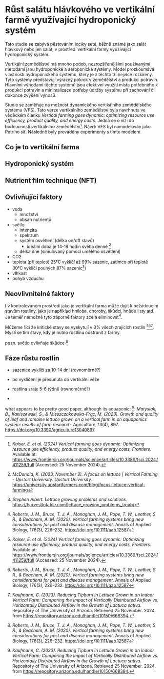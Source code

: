 # Růst salátu hlávkového ve vertikální farmě využívající hydroponický systém

Tato studie se zabývá pěstováním lociky seté, běžně známé jako salát hlávkový nebo jen salát, v prostředí vertikální farmy využívající hydroponický systém.

Vertikální zemědělství má mnoho podob, nezrozšířenějšími používanými metodami jsou hydroponické a aeroponické systémy. Model prozkoumává vlastnosti
hydroponického systému, který je z těchto tří nejvíce rozšířený. Tyto systémy představují výrazný pokrok v zemědělství a produkci potravin. Hlavními výhodami 
těchto systémů jsou efektivní využití místa potřebného k produkci potravin a minimalizace potřeby údržby systému při zachování či dokonce zvýšení výnosů.

Studie se zaměřuje na možnost dynamického vertikálního zemědělského systému (VFS). Tato verze vertikálního zemědělství byla navrhnuta ve věděckém článku
*Vertical farming goes dynamic: optimizing resource use efficiency, product quality, and energy costs*. Jedná se o vizi do budoucnosti vertikálního zemědělství[^1].
Návrh VFS byl namodelován jako Petriho síť. Následně byly prováděny experimenty s tímto modelem.

## Co je to vertikální farma

## Hydroponický systém

## Nutrient film technique (NFT)

## Ovlivňující faktory
- voda
    - množství
    - obsah nutrientů
- světlo
    - intenzita
    - spektrum
    - systém osvětlení (délka on/off stavů)
        - ideální doba je 14-18 hodin světla denně [^3]
    - délka dne (simulovaný pomocí umělého osvětlení)
- CO2
- teplota (při teplotě 25°C vyklíčí až 99% sazenic, zatímco při teplotě 30°C vyklíčí pouhých 87% sazenic[^2])
- vlhkost
- pohyb vzduchu

## Neovlivnitelné faktory

I v kontrolovaném prostředí jako je vertikální farma může dojít k nežádoucím stavům rostliny, jako je například hniloba, choroby, škůdci, hnědé listy atd. Je téměř
nemožné tyto záporné faktory zcela eliminovat[^4].

Můžeme říci že kritické stavy se vyskytují v 3% všech zrajících rostlin [^1][^4][^5]. Myslí se tím stavy, kdy je nutno rostlinu odstranit z farmy.

pozn. světlo ovlivňuje škůdce [^4]

## Fáze růstu rostlin

- sazenice vyklíčí za 10-14 dní (rovnoměrně?)
- po vyklíčení je přesunuta do vertikální věže
- rostlina zraje 5-6 týdnů (rovnoměrně?)

- 

<!-- Resources -->
[^1]: *Kaiser, E. et al. (2024) Vertical farming goes dynamic: Optimizing resource use efficiency, product quality, and energy costs, Frontiers.* Available at: https://www.frontiersin.org/journals/science/articles/10.3389/fsci.2024.1411259/full (Accessed: 25 November 2024).
[^2]: *Stephen Albert. Lettuce growing problems and solutions.* https://harvesttotable.com/lettuce_growing_problems_troub/
[^3]: *McDonald, K. (2023, November 3). A focus on lettuce | Vertical Farming - Upstart University. Upstart University.* https://university.upstartfarmers.com/blog/focus-lettuce-vertical-farming
[^4]: *Roberts, J. M., Bruce, T. J. A., Monaghan, J. M., Pope, T. W., Leather, S. R., & Beacham, A. M. (2020). Vertical farming systems bring new considerations for pest and disease management.* Annals of Applied Biology, 176(3), 226–232. https://doi.org/10.1111/aab.12587
[^5]: *Kaufmann, C. (2023). Reducing Tipburn in Lettuce Grown in an Indoor Vertical Farm: Comparing the Impact of Vertically Distributed Airflow vs. Horizontally Distributed Airflow in the Growth of Lactuca sativa.* Repository of The University of Arizona. Retrieved 25 November. 2024, from https://repository.arizona.edu/handle/10150/668394.

what appears to be pretty good paper, although its aquaponic: [^5]: *Matysiak, B., Kaniszewski, S., & Mieszczakowska-Frąc, M. (2023). Growth and quality of leaf and romaine lettuce grown on a vertical farm in an aquaponics system: results of farm research.* Agriculture, 13(4), 897. https://doi.org/10.3390/agriculture13040897
